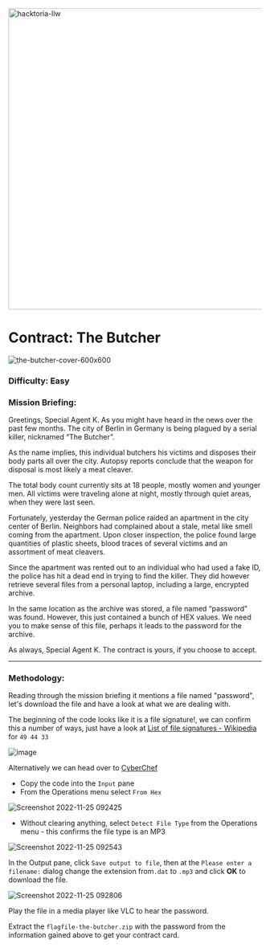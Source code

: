 <img width="600" alt="hacktoria-llw" src="https://user-images.githubusercontent.com/117080369/203552008-2d0e0a07-1815-485b-8f3f-ae7ed7258af8.png">

# Contract: The Butcher
![the-butcher-cover-600x600](https://user-images.githubusercontent.com/117080369/203931080-d927f0e0-6968-4c04-8e74-0e353572798c.png)

### Difficulty: Easy

### Mission Briefing:
Greetings, Special Agent K. As you might have heard in the news over the past few months. The city of Berlin in Germany is being plagued by a serial killer, nicknamed “The Butcher”.

As the name implies, this individual butchers his victims and disposes their body parts all over the city. Autopsy reports conclude that the weapon for disposal is most likely a meat cleaver.

The total body count currently sits at 18 people, mostly women and younger men. All victims were traveling alone at night, mostly through quiet areas, when they were last seen.

Fortunately, yesterday the German police raided an apartment in the city center of Berlin. Neighbors had complained about a stale, metal like smell coming from the apartment. Upon closer inspection, the police found large quantities of plastic sheets, blood traces of several victims and an assortment of meat cleavers.

Since the apartment was rented out to an individual who had used a fake ID, the police has hit a dead end in trying to find the killer. They did however retrieve several files from a personal laptop, including a large, encrypted archive.

In the same location as the archive was stored, a file named “password” was found. However, this just contained a bunch of HEX values. We need you to make sense of this file, perhaps it leads to the password for the archive.

As always, Special Agent K. The contract is yours, if you choose to accept.

---

### Methodology:
Reading through the mission briefing it mentions a file named "password", let's download the file and have a look at what we are dealing with.

The beginning of the code looks like it is a file signature!, we can confirm this a number of ways, just have a look at <a href="https://en.wikipedia.org/wiki/List_of_file_signatures">List of file signatures - Wikipedia</a> for `49 44 33`

![image](https://user-images.githubusercontent.com/117080369/203943992-47c2e2a1-e0f8-4abe-8fad-5fd3e19217bf.png)

Alternatively we can head over to <a href="https://gchq.github.io/CyberChef/">CyberChef</a> 
* Copy the code into the `Input` pane
* From the Operations menu select `From Hex` 

![Screenshot 2022-11-25 092425](https://user-images.githubusercontent.com/117080369/203946107-5ae33b10-43c2-416e-a46f-8b9be421acdd.png)

*   Without clearing anything, select `Detect File Type` from the Operations menu - this confirms the file type is an MP3

![Screenshot 2022-11-25 092543](https://user-images.githubusercontent.com/117080369/203946457-e5298169-8793-47df-8264-5d2c6f610892.png)

In the Output pane, click `Save output to file`, then at the `Please enter a filename:` dialog change the extension from`.dat` to `.mp3` and click **OK** to download the file.

![Screenshot 2022-11-25 092806](https://user-images.githubusercontent.com/117080369/203946967-9f43fac5-8e39-4056-8bbf-36ca1d5121df.png)


Play the file in a media player like VLC to hear the password.

Extract the `flagfile-the-butcher.zip` with the password from the information gained above to get your contract card.
